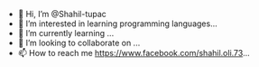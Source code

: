 - 👋 Hi, I’m @Shahil-tupac
- 👀 I’m interested in learning programming languages...
- 🌱 I’m currently learning ...
- 💞️ I’m looking to collaborate on ...
- 📫 How to reach me https://www.facebook.com/shahil.oli.73...

<!---
Shahil-tupac/Shahil-tupac is a ✨ special ✨ repository because its `README.md` (this file) appears on your GitHub profile.
You can click the Preview link to take a look at your changes.
--->

